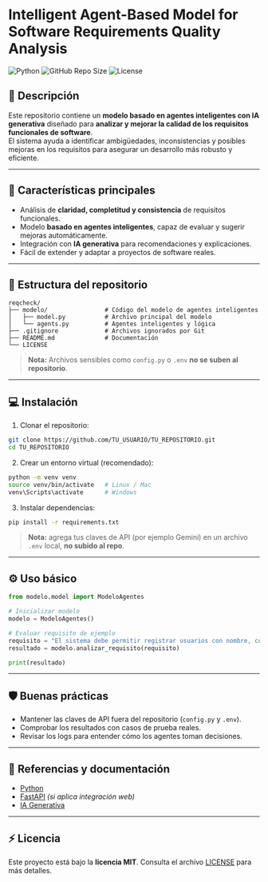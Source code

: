# Intelligent Agent-Based Model for Software Requirements Quality Analysis

![Python](https://img.shields.io/badge/Python-3.11-blue?logo=python&logoColor=white)
![GitHub Repo Size](https://img.shields.io/github/repo-size/TU_USUARIO/TU_REPOSITORIO)
![License](https://img.shields.io/github/license/TU_USUARIO/TU_REPOSITORIO)

## 📖 Descripción

Este repositorio contiene un **modelo basado en agentes inteligentes con IA generativa** diseñado para **analizar y mejorar la calidad de los requisitos funcionales de software**.  
El sistema ayuda a identificar ambigüedades, inconsistencias y posibles mejoras en los requisitos para asegurar un desarrollo más robusto y eficiente.

---

## 🚀 Características principales

- Análisis de **claridad, completitud y consistencia** de requisitos funcionales.
- Modelo **basado en agentes inteligentes**, capaz de evaluar y sugerir mejoras automáticamente.
- Integración con **IA generativa** para recomendaciones y explicaciones.
- Fácil de extender y adaptar a proyectos de software reales.

---

## 📂 Estructura del repositorio

```
reqcheck/
├── modelo/                # Código del modelo de agentes inteligentes
│   ├── model.py           # Archivo principal del modelo
│   └── agents.py          # Agentes inteligentes y lógica
├── .gitignore             # Archivos ignorados por Git
├── README.md              # Documentación
└── LICENSE
```

> **Nota:** Archivos sensibles como `config.py` o `.env` **no se suben al repositorio**.

---

## 💻 Instalación

1. Clonar el repositorio:
```bash
git clone https://github.com/TU_USUARIO/TU_REPOSITORIO.git
cd TU_REPOSITORIO
```

2. Crear un entorno virtual (recomendado):
```bash
python -m venv venv
source venv/bin/activate   # Linux / Mac
venv\Scripts\activate      # Windows
```

3. Instalar dependencias:
```bash
pip install -r requirements.txt
```

> **Nota:** agrega tus claves de API (por ejemplo Gemini) en un archivo `.env` local, **no subido al repo**.

---

## ⚙️ Uso básico

```python
from modelo.model import ModeloAgentes

# Inicializar modelo
modelo = ModeloAgentes()

# Evaluar requisito de ejemplo
requisito = "El sistema debe permitir registrar usuarios con nombre, correo y contraseña"
resultado = modelo.analizar_requisito(requisito)

print(resultado)
```

---

## 🛡️ Buenas prácticas

- Mantener las claves de API fuera del repositorio (`config.py` y `.env`).
- Comprobar los resultados con casos de prueba reales.
- Revisar los logs para entender cómo los agentes toman decisiones.

---

## 📖 Referencias y documentación

- [Python](https://www.python.org/)
- [FastAPI](https://fastapi.tiangolo.com/) *(si aplica integración web)*
- [IA Generativa](https://openai.com/research)

---

## ⚡ Licencia

Este proyecto está bajo la **licencia MIT**. Consulta el archivo [LICENSE](LICENSE) para más detalles.
